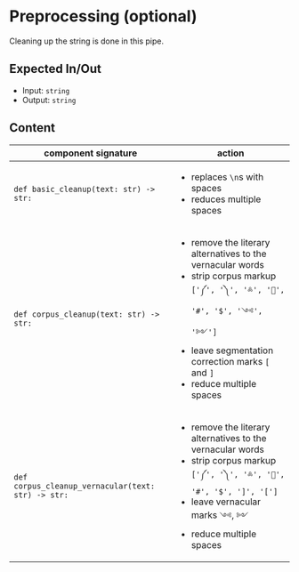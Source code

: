 # Preprocessing (optional)

Cleaning up the string is done in this pipe. 

## Expected In/Out

 - Input: `string`
 - Output: `string`

## Content

| component signature                                 |  action                                                |
|-----------------------------------------------------|--------------------------------------------------------|
| `def basic_cleanup(text: str) -> str:`               | <ul><li>replaces `\n`s with spaces</li><li>reduces multiple spaces</li></ul> | 
| `def corpus_cleanup(text: str) -> str:`             | <ul><li>remove the literary alternatives to the vernacular words</li><li>strip corpus markup `['༼', '༽', '༜', '༙', '#', '$', '༺', '༻']`</li><li>leave segmentation correction marks `[` and `]`</li><li>reduce multiple spaces</li></ul> |
| `def corpus_cleanup_vernacular(text: str) -> str:`  | <ul><li>remove the literary alternatives to the vernacular words</li><li>strip corpus markup `['༼', '༽', '༜', '༙', '#', '$', ']', '[']`</li><li>leave vernacular marks `༺`, `༻`</li><li>reduce multiple spaces</li></ul> |